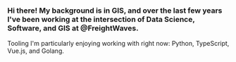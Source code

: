 ### Hi there! My background is in GIS, and over the last few years I've been working at the intersection of Data Science, Software, and GIS at @FreightWaves.

Tooling I'm particularly enjoying working with right now: Python, TypeScript, Vue.js, and Golang.

<!--
**jtbaker/jtbaker** is a ✨ _special_ ✨ repository because its `README.md` (this file) appears on your GitHub profile.

Here are some ideas to get you started:

- 🔭 I’m currently working on ...
- 🌱 I’m currently learning ...
- 👯 I’m looking to collaborate on ...
- 🤔 I’m looking for help with ...
- 💬 Ask me about ...
- 📫 How to reach me: ...
- 😄 Pronouns: ...
- ⚡ Fun fact: ...
-->
